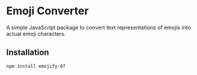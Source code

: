 # Emoji Converter

A simple JavaScript package to convert text representations of emojis into actual emoji characters.

## Installation

```bash
npm install emojify-07

